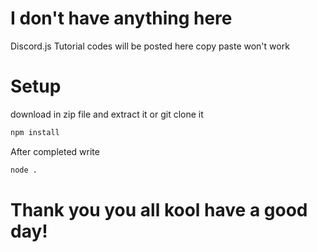 # I don't have anything here

Discord.js Tutorial codes will be posted here
copy paste won't work

# Setup
download in zip file and extract it or git clone it
```bash
npm install
```
After completed write 
```bash
node .
```

# Thank you you all kool have a good day!
